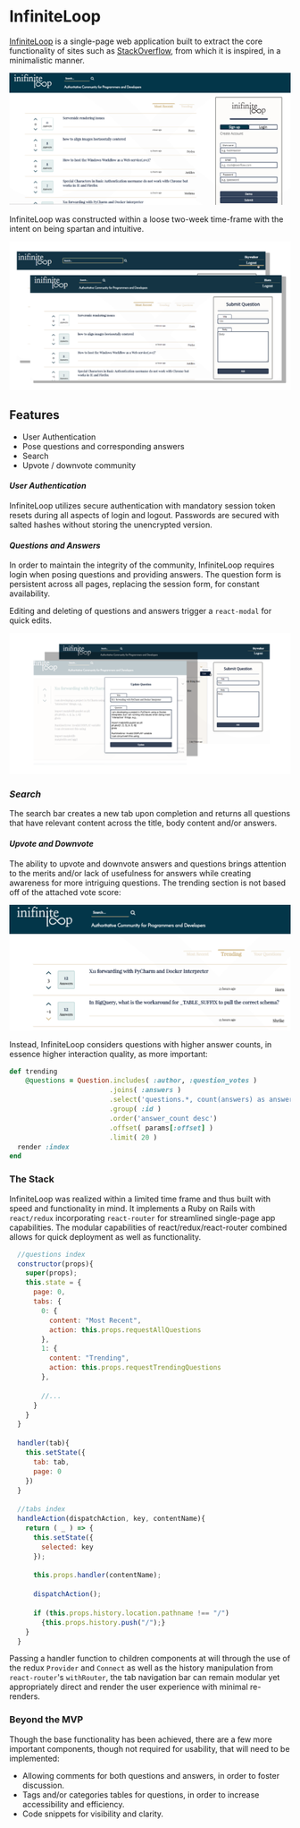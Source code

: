 # InfiniteLoop
[InfiniteLoop][infinite] is a single-page web application built to extract the core functionality of sites such as [StackOverflow][stack], from which it is inspired, in a minimalistic manner.

![root web page](/docs/images/fullpage.png)

InfiniteLoop was constructed within a loose two-week time-frame with the intent on being spartan and intuitive.

![interaction demo](/docs/images/interaction.png)

## Features

* User Authentication
* Pose questions and corresponding answers
* Search
* Upvote / downvote community

#### *User Authentication*
InfiniteLoop utilizes secure authentication with mandatory session token resets during all aspects of login and logout.  Passwords are secured with salted hashes without storing the unencrypted version.

#### *Questions and Answers*
In order to maintain the integrity of the community, InfiniteLoop requires login when posing questions and providing answers.  The question form is persistent across all pages, replacing the session form, for constant availability.

Editing and deleting of questions and answers trigger a `react-modal` for quick edits.

![edit-dropdown-demo](/docs/images/edit-dropdown.png)

### *Search*
The search bar creates a new tab upon completion and returns all questions that have relevant content across the title, body content and/or answers.

#### *Upvote and Downvote*
The ability to upvote and downvote answers and questions brings attention to the merits and/or lack of usefulness for answers while creating awareness for more intriguing questions.  The trending section is not based off of the attached vote score:

![trending-snap-shot](/docs/images/close-index.png)

Instead, InfiniteLoop considers questions with higher answer counts, in essence higher interaction quality, as more important:

```Ruby
def trending
    @questions = Question.includes( :author, :question_votes )
                         .joins( :answers )
                         .select('questions.*, count(answers) as answer_count')
                         .group( :id )
                         .order('answer_count desc')
                         .offset( params[:offset] )
                         .limit( 20 )
  render :index
end
```

### The Stack
InfiniteLoop was realized within a limited time frame and thus built with speed and functionality in mind.  It implements a Ruby on Rails with `react/redux` incorporating `react-router` for streamlined single-page app capabilities.  The modular capabilities of react/redux/react-router combined allows for quick deployment as well as functionality.

```javascript
  //questions index
  constructor(props){
    super(props);
    this.state = {
      page: 0,
      tabs: {
        0: {
          content: "Most Recent",
          action: this.props.requestAllQuestions
        },
        1: {
          content: "Trending",
          action: this.props.requestTrendingQuestions
        },

        //...
      }
    }
  }

  handler(tab){
    this.setState({
      tab: tab,
      page: 0
    })
  }

  //tabs index
  handleAction(dispatchAction, key, contentName){
    return ( _ ) => {
      this.setState({
        selected: key
      });

      this.props.handler(contentName);

      dispatchAction();

      if (this.props.history.location.pathname !== "/")
        {this.props.history.push("/");}
    }
  }
```

Passing a handler function to children components at will through the use of the redux `Provider` and `Connect` as well as the history manipulation from `react-router`'s `withRouter`, the tab navigation bar can remain modular yet appropriately direct and render the user experience with minimal re-renders.

### Beyond the MVP
Though the base functionality has been achieved, there are a few more important components, though not required for usability, that will need to be implemented:
* Allowing comments for both questions and answers, in order to foster discussion.
* Tags and/or categories tables for questions, in order to increase accessibility and efficiency.
* Code snippets for visibility and clarity.

[infinite]: https://shrouded-falls-24793.herokuapp.com/#/
[stack]: stackoverflow.com
